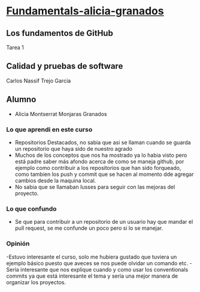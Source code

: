 # [Fundamentals-alicia-granados](https://github.com/carlostrejo2308org/git-github-fundamentals-alicia-granados)

## Los fundamentos de GitHub
Tarea 1

## Calidad y pruebas de software
Carlos Nassif Trejo Garcia

## Alumno
- Alicia Montserrat Monjaras Granados

### Lo que aprendi en este curso 
- Repositorios Destacados, no sabia que asi se llaman cuando se guarda un repositorio que haya sido de nuestro agrado
- Muchos de los conceptos que nos ha mostrado ya lo habia visto pero está padre saber más afondo acerca de como se maneja github, por ejemplo como contribuir a los repositorios que han sido forqueado, como tambien los push y commit que se hacen al momento dde agregar cambios desde la maquina local.
- No sabia que se llamaban Iusses para seguir con las mejoras del proyecto.

### Lo que confundo 
- Se que para contribuir a un repositorio de un usuario hay que mandar el pull request, se me confunde un poco pero si lo se manejar.

### Opinión
-Estuvo interesante el curso, solo me hubiera gustado que tuviera un ejemplo básico puesto que aveces se nos puede olvidar un comando etc.
-Sería interesante que nos explique cuando y como usar los conventionals commits ya que está interesante el tema y sería una mejor manera de organizar los proyectos.